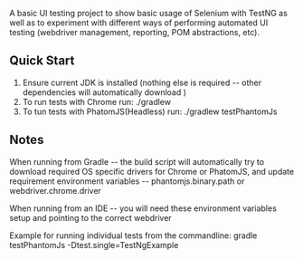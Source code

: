 A basic UI testing project to show basic usage of Selenium with TestNG as well as to experiment with different ways of performing automated UI testing (webdriver management, reporting, POM abstractions, etc).

## Quick Start

1. Ensure current JDK is installed (nothing else is required -- other dependencies will automatically download )
2. To run tests with Chrome run: ./gradlew
3. To tun tests with PhatomJS(Headless) run: ./gradlew testPhantomJs

## Notes

When running from Gradle -- the build script will automatically try to download required OS specific drivers for Chrome or PhatomJS, and update requirement environment variables -- phantomjs.binary.path or webdriver.chrome.driver

When running from an IDE -- you will need these environment variables setup and pointing to the correct webdriver

Example for running individual tests from the commandline: gradle testPhantomJs -Dtest.single=TestNgExample
